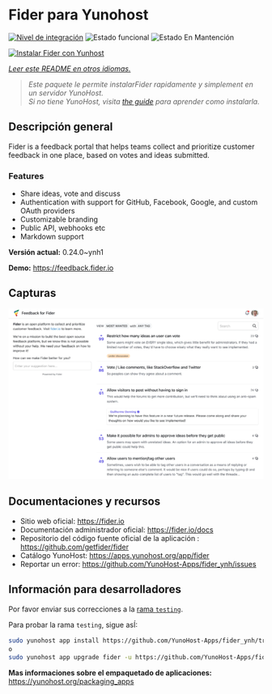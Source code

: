 <!--
Este archivo README esta generado automaticamente<https://github.com/YunoHost/apps/tree/master/tools/readme_generator>
No se debe editar a mano.
-->

# Fider para Yunohost

[![Nivel de integración](https://apps.yunohost.org/badge/integration/fider)](https://ci-apps.yunohost.org/ci/apps/fider/)
![Estado funcional](https://apps.yunohost.org/badge/state/fider)
![Estado En Mantención](https://apps.yunohost.org/badge/maintained/fider)

[![Instalar Fider con Yunhost](https://install-app.yunohost.org/install-with-yunohost.svg)](https://install-app.yunohost.org/?app=fider)

*[Leer este README en otros idiomas.](./ALL_README.md)*

> *Este paquete le permite instalarFider rapidamente y simplement en un servidor YunoHost.*  
> *Si no tiene YunoHost, visita [the guide](https://yunohost.org/install) para aprender como instalarla.*

## Descripción general

Fider is a feedback portal that helps teams collect and prioritize customer feedback in one place, based on votes and ideas submitted.

### Features

- Share ideas, vote and discuss
- Authentication with support for GitHub, Facebook, Google, and custom OAuth providers
- Customizable branding
- Public API, webhooks etc
- Markdown support


**Versión actual:** 0.24.0~ynh1

**Demo:** <https://feedback.fider.io>

## Capturas

![Captura de Fider](./doc/screenshots/screenshot.png)

## Documentaciones y recursos

- Sitio web oficial: <https://fider.io>
- Documentación administrador oficial: <https://fider.io/docs>
- Repositorio del código fuente oficial de la aplicación : <https://github.com/getfider/fider>
- Catálogo YunoHost: <https://apps.yunohost.org/app/fider>
- Reportar un error: <https://github.com/YunoHost-Apps/fider_ynh/issues>

## Información para desarrolladores

Por favor enviar sus correcciones a la [rama `testing`](https://github.com/YunoHost-Apps/fider_ynh/tree/testing).

Para probar la rama `testing`, sigue asÍ:

```bash
sudo yunohost app install https://github.com/YunoHost-Apps/fider_ynh/tree/testing --debug
o
sudo yunohost app upgrade fider -u https://github.com/YunoHost-Apps/fider_ynh/tree/testing --debug
```

**Mas informaciones sobre el empaquetado de aplicaciones:** <https://yunohost.org/packaging_apps>
